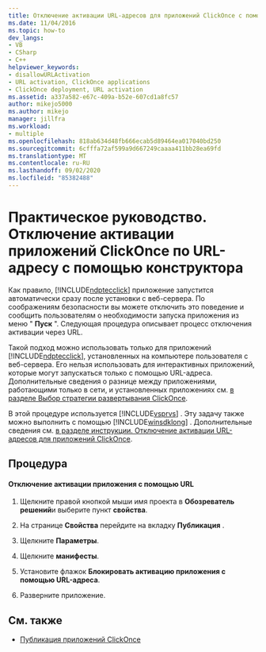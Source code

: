```yaml
---
title: Отключение активации URL-адресов для приложений ClickOnce с помощью конструктора
ms.date: 11/04/2016
ms.topic: how-to
dev_langs:
- VB
- CSharp
- C++
helpviewer_keywords:
- disallowURLActivation
- URL activation, ClickOnce applications
- ClickOnce deployment, URL activation
ms.assetid: a337a582-e67c-409a-b52e-607cd1a8fc57
author: mikejo5000
ms.author: mikejo
manager: jillfra
ms.workload:
- multiple
ms.openlocfilehash: 818ab634d48fb666ecab5d89464ea017040bd250
ms.sourcegitcommit: 6cfffa72af599a9d667249caaaa411bb28ea69fd
ms.translationtype: MT
ms.contentlocale: ru-RU
ms.lasthandoff: 09/02/2020
ms.locfileid: "85382488"
---
```

# <a name="how-to-disable-url-activation-of-clickonce-applications-by-using-the-designer"></a>Практическое руководство. Отключение активации приложений ClickOnce по URL-адресу с помощью конструктора
Как правило, [!INCLUDE[ndptecclick](../deployment/includes/ndptecclick_md.md)] приложение запустится автоматически сразу после установки с веб-сервера. По соображениям безопасности вы можете отключить это поведение и сообщить пользователям о необходимости запуска приложения из меню " **Пуск** ". Следующая процедура описывает процесс отключения активации через URL.

 Такой подход можно использовать только для приложений [!INCLUDE[ndptecclick](../deployment/includes/ndptecclick_md.md)], установленных на компьютере пользователя с веб-сервера. Его нельзя использовать для интерактивных приложений, которые могут запускаться только с помощью URL-адреса. Дополнительные сведения о разнице между приложениями, работающими только в сети, и установленных приложениях см. [в разделе Выбор стратегии развертывания ClickOnce](../deployment/choosing-a-clickonce-deployment-strategy.md).

 В этой процедуре используется [!INCLUDE[vsprvs](../code-quality/includes/vsprvs_md.md)] . Эту задачу также можно выполнить с помощью [!INCLUDE[winsdklong](../deployment/includes/winsdklong_md.md)] . Дополнительные сведения см. [в разделе инструкции. Отключение активации URL-адресов для приложений ClickOnce](../deployment/how-to-disable-url-activation-of-clickonce-applications.md).

## <a name="procedure"></a>Процедура

#### <a name="to-disable-url-activation-for-your-application"></a>Отключение активации приложения с помощью URL

1. Щелкните правой кнопкой мыши имя проекта в **Обозреватель решений**и выберите пункт **свойства**.

2. На странице **Свойства** перейдите на вкладку **Публикация** .

3. Щелкните **Параметры**.

4. Щелкните **манифесты**.

5. Установите флажок **Блокировать активацию приложения с помощью URL-адреса**.

6. Разверните приложение.

## <a name="see-also"></a>См. также
- [Публикация приложений ClickOnce](../deployment/publishing-clickonce-applications.md)